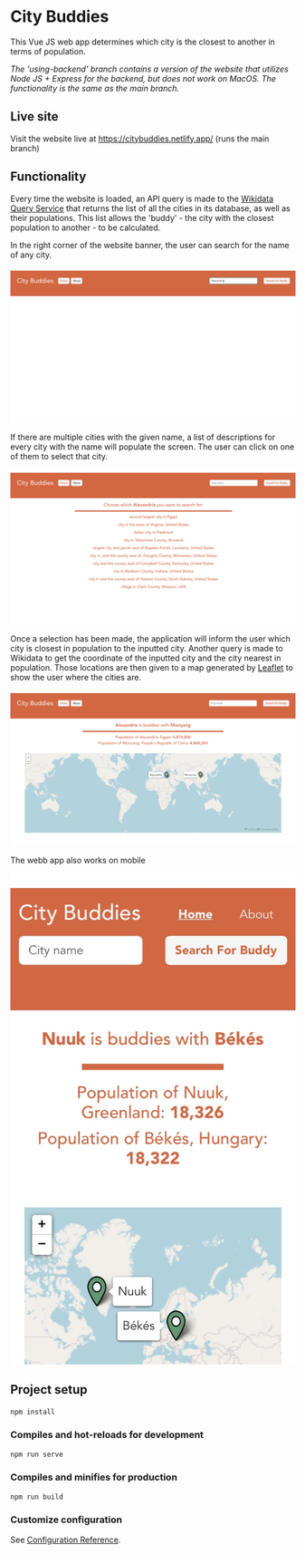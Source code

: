 # City Buddies

This Vue JS web app determines which city is the closest to another in terms of population.

*The 'using-backend' branch contains a version of the website that utilizes Node JS + Express for the backend, but does not work on MacOS. The functionality is the same as the main branch.*

## Live site
Visit the website live at https://citybuddies.netlify.app/ (runs the main branch)

## Functionality

Every time the website is loaded, an API query is made to the [Wikidata Query Service](https://query.wikidata.org/) that returns the list of all the cities in its database, as well as their populations. This list allows the 'buddy' - the city with the closest population to another - to be calculated. 

In the right corner of the website banner, the user can search for the name of any city.

![City Search](images/search.png)

If there are multiple cities with the given name, a list of descriptions for every city with the name will populate the screen. The user can click on one of them to select that city.

![Disambiguation](images/disambiguation.png)

Once a selection has been made, the application will inform the user which city is closest in population to the inputted city. Another query is made to Wikidata to get the coordinate of the inputted city and the city nearest in population. Those locations are then given to a map generated by [Leaflet](https://leafletjs.com/) to show the user where the cities are.

![Buddy_Match](images/buddy_match.png)

The webb app also works on mobile

![Mobile](images/mobile.jpg)


## Project setup
```
npm install
```

### Compiles and hot-reloads for development
```
npm run serve
```

### Compiles and minifies for production
```
npm run build
```

### Customize configuration
See [Configuration Reference](https://cli.vuejs.org/config/).

